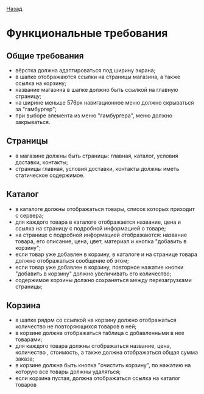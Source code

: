 [Назад](./README.md)

# Функциональные требования

## Общие требования

- вёрстка должна адаптироваться под ширину экрана;
- в шапке отображаются ссылки на страницы магазина, а также ссылка на корзину;
- название магазина в шапке должно быть ссылкой на главную страницу;
- на ширине меньше 576px навигационное меню должно скрываться за "гамбургер";
- при выборе элемента из меню "гамбургера", меню должно закрываться.

## Страницы

- в магазине должны быть страницы: главная, каталог, условия доставки, контакты;
- страницы главная, условия доставки, контакты должны иметь статическое содержимое.

## Каталог

- в каталоге должны отображаться товары, список которых приходит с сервера;
- для каждого товара в каталоге отображается название, цена и ссылка на страницу с подробной информацией о товаре;
- на странице с подробной информацией отображаются: название товара, его описание, цена, цвет, материал и кнопка "добавить в корзину";
- если товар уже добавлен в корзину, в каталоге и на странице товара должно отображаться сообщение об этом;
- если товар уже добавлен в корзину, повторное нажатие кнопки "добавить в корзину" должно увеличивать его количество;
- содержимое корзины должно сохраняться между перезагрузками страницы;

## Корзина

- в шапке рядом со ссылкой на корзину должно отображаться количество не повторяющихся товаров в ней;
- в корзине должна отображаться таблица с добавленными в нее товарами;
- для каждого товара должны отображаться название, цена, количество , стоимость, а также должна отображаться общая сумма заказа;
- в корзине должна быть кнопка "очистить корзину", по нажатию на которую все товары должны удаляться;
- если корзина пустая, должна отображаться ссылка на каталог товаров
